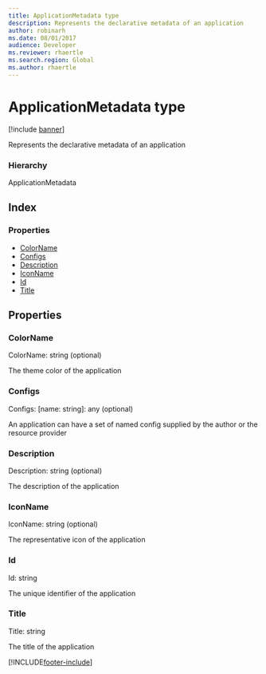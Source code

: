 ```yaml
---
title: ApplicationMetadata type
description: Represents the declarative metadata of an application
author: robinarh
ms.date: 08/01/2017
audience: Developer
ms.reviewer: rhaertle
ms.search.region: Global
ms.author: rhaertle
---
```


# ApplicationMetadata type

[!include [banner](../../../../includes/banner.md)]

Represents the declarative metadata of an application

### Hierarchy

ApplicationMetadata <br>

## Index

### Properties

* [ColorName](services-application-iapplicationmetadata.md#colorname)
* [Configs](services-application-iapplicationmetadata.md#configs)
* [Description](services-application-iapplicationmetadata.md#description)
* [IconName](services-application-iapplicationmetadata.md#iconname)
* [Id](services-application-iapplicationmetadata.md#id)
* [Title](services-application-iapplicationmetadata.md#title)

## Properties

### ColorName

ColorName: string (optional) 

The theme color of the application


### Configs

Configs: [name: string]: any (optional) 

An application can have a set of named config supplied by the author or the resource provider


### Description

Description: string (optional) 

The description of the application


### IconName

IconName: string (optional) 

The representative icon of the application


### Id

Id: string

The unique identifier of the application


### Title

Title: string

The title of the application




[!INCLUDE[footer-include](../../../../../../includes/footer-banner.md)]